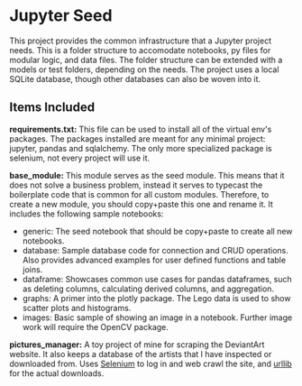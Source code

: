 # Jupyter Seed 

This project provides the common infrastructure that a Jupyter project needs. 
This is a folder structure to accomodate notebooks, py files for modular logic, and data files. 
The folder structure can be extended with a models or test folders, depending on the needs.
The project uses a local SQLite database, though other databases can also be woven into it.

## Items Included 

**requirements.txt:** This file can be used to install all of the virtual env's packages. 
The packages installed are meant for any minimal project: jupyter, pandas and sqlalchemy. 
The only more specialized package is selenium, not every project will use it.

**base_module:** This module serves as the seed module. 
This means that it does not solve a business problem, instead it serves to typecast the boilerplate code that is common for all custom modules.
Therefore, to create a new module, you should copy+paste this one and rename it.
It includes the following sample notebooks:
- generic: The seed notebook that should be copy+paste to create all new notebooks.
- database: Sample database code for connection and CRUD operations. 
Also provides advanced examples for user defined functions and table joins.
- dataframe: Showcases common use cases for pandas dataframes, such as deleting columns, calculating derived columns, and aggregation.
- graphs: A primer into the plotly package. The Lego data is used to show scatter plots and histograms.
- images: Basic sample of showing an image in a notebook. Further image work will require the OpenCV package.

**pictures_manager:** A toy project of mine for scraping the DeviantArt website. 
It also keeps a database of the artists that I have inspected or downloaded from. 
Uses [Selenium](https://pypi.org/project/selenium/) to log in and web crawl the site, 
and [urllib](https://docs.python.org/3/library/urllib.html) for the actual downloads.

